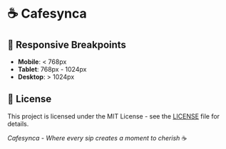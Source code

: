 # ☕ Cafesynca

## 📱 Responsive Breakpoints

- **Mobile**: < 768px
- **Tablet**: 768px - 1024px  
- **Desktop**: > 1024px
  

## 📄 License

This project is licensed under the MIT License - see the [LICENSE](LICENSE) file for details.



*Cafesynca - Where every sip creates a moment to cherish* ☕
